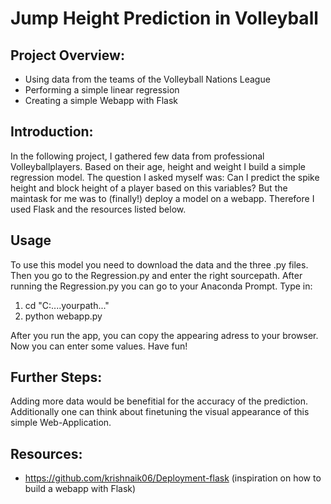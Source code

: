 # Jump Height Prediction in Volleyball

## Project Overview:

* Using data from the teams of the Volleyball Nations League
* Performing a simple linear regression
* Creating a simple Webapp with Flask


## Introduction:

In the following project, I gathered few data from professional Volleyballplayers. Based on their age, height and weight I build a simple regression model. The question I asked myself was: Can I predict the spike height and block height of a player based on this variables?
But the maintask for me was to (finally!) deploy a model on a webapp. Therefore I used Flask and the resources listed below.



## Usage

To use this model you need to download the data and the three .py files. Then you go to the Regression.py and enter the right sourcepath. After running the Regression.py you can go to your Anaconda Prompt. 
Type in: 
1) cd "C:\....yourpath..."
2) python webapp.py

After you run the app, you can copy the appearing adress to your browser. Now you can enter some values. Have fun!


## Further Steps:  

Adding more data would be benefitial for the accuracy of the prediction. Additionally one can think about finetuning the visual appearance of this simple Web-Application. 



## Resources:
* https://github.com/krishnaik06/Deployment-flask (inspiration on how to build a webapp with Flask)
